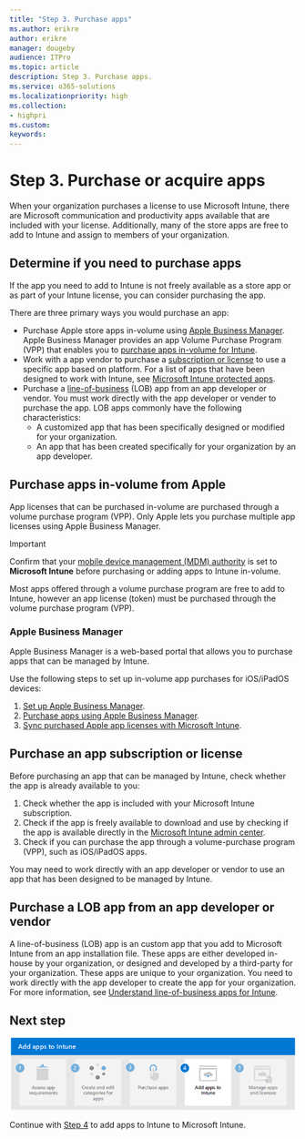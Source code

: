```yaml
---
title: "Step 3. Purchase apps"
ms.author: erikre
author: erikre
manager: dougeby
audience: ITPro
ms.topic: article
description: Step 3. Purchase apps.
ms.service: o365-solutions
ms.localizationpriority: high
ms.collection:
- highpri
ms.custom:
keywords:
---
```


# Step 3. Purchase or acquire apps

When your organization purchases a license to use Microsoft Intune, there are Microsoft communication and productivity apps available that are included with your license. Additionally, many of the store apps are free to add to Intune and assign to members of your organization.

## Determine if you need to purchase apps

If the app you need to add to Intune is not freely available as a store app or as part of your Intune license, you can consider purchasing the app.

There are three primary ways you would purchase an app:
- Purchase Apple store apps in-volume using [Apple Business Manager](apps-purchase-volume.md#apple-business-manager). Apple Business Manager provides an app Volume Purchase Program (VPP) that enables you to [purchase apps in-volume for Intune](apps-purchase-volume.md). 
- Work with a app vendor to purchase a [subscription or license](apps-license-overview.md#apps-requiring-account-subscription-or-license-from-the-app-vendor) to use a specific app based on platform. For a list of apps that have been designed to work with Intune, see [Microsoft Intune protected apps](/mem/intune/apps/apps-supported-intune-apps).
- Purchase a [line-of-business](apps-type-lob.md) (LOB) app from an app developer or vendor. You must work directly with the app developer or vender to purchase the app. LOB apps commonly have the following characteristics:
    - A customized app that has been specifically designed or modified for your organization.
    - An app that has been created specifically for your organization by an app developer.

## Purchase apps in-volume from Apple

App licenses that can be purchased in-volume are purchased through a volume purchase program (VPP). Only Apple lets you purchase multiple app licenses using Apple Business Manager.

> [!IMPORTANT]
> Confirm that your [mobile device management (MDM) authority](/mem/intune/fundamentals/mdm-authority-set) is set to **Microsoft Intune** before purchasing or adding apps to Intune in-volume.

Most apps offered through a volume purchase program are free to add to Intune, however an app license (token) must be purchased through the volume purchase program (VPP).

### Apple Business Manager

Apple Business Manager is a web-based portal that allows you to purchase apps that can be managed by Intune.

Use the following steps to set up in-volume app purchases for iOS/iPadOS devices:

1. [Set up Apple Business Manager](apps-purchase-volume.md#set-up-apple-business-manager).
2. [Purchase apps using Apple Business Manager](apps-purchase-volume.md#purchase-apps-using-apple-business-manager).
3. [Sync purchased Apple app licenses with Microsoft Intune](apps-purchase-volume.md#sync-purchased-apple-app-licenses-with-microsoft-intune).

## Purchase an app subscription or license

Before purchasing an app that can be managed by Intune, check whether the app is already available to you:
1. Check whether the app is included with your Microsoft Intune subscription.
2. Check if the app is freely available to download and use by checking if the app is available directly in the [Microsoft Intune admin center](https://go.microsoft.com/fwlink/?linkid=2109431).
3. Check if you can purchase the app through a volume-purchase program (VPP), such as iOS/iPadOS apps.

You may need to work directly with an app developer or vendor to use an app that has been designed to be managed by Intune.

## Purchase a LOB app from an app developer or vendor

A line-of-business (LOB) app is an custom app that you add to Microsoft Intune from an app installation file. These apps are either developed in-house by your organization, or designed and developed by a third-party for your organization. These apps are unique to your organization. You need to work directly with the app developer to create the app for your organization. For more information, see [Understand line-of-business apps for Intune](apps-type-lob.md).

## Next step

[![Step 4 to add apps to Intune](../media/purchase-add-managed-apps/purchase-add-managed-apps-06.png)](apps-add-step-4.md)

Continue with [Step 4](apps-add-step-4.md) to add apps to Intune to Microsoft Intune.